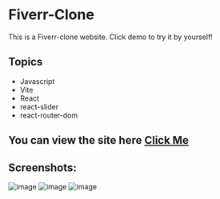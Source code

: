 # Fiverr-Clone

This is a Fiverr-clone website. Click demo to try it by yourself!


## Topics
* Javascript
* Vite
* React
* react-slider
* react-router-dom



##  You can view the site here <a href="https://64469c943051eb4588d96fd7--voluble-malabi-209e78.netlify.app/" target="_blank" alt="demo link">Click Me </a>

## Screenshots:
![image](https://user-images.githubusercontent.com/72821281/234041788-6ce912f2-3c54-4afb-9bf2-10ec45c55c00.png)
![image](https://user-images.githubusercontent.com/72821281/234041931-acae6fd8-772c-48ea-9784-a08151bd8b23.png)
![image](https://user-images.githubusercontent.com/72821281/234041958-b8a46461-5718-435f-bb6c-ac2d6f26b237.png)


